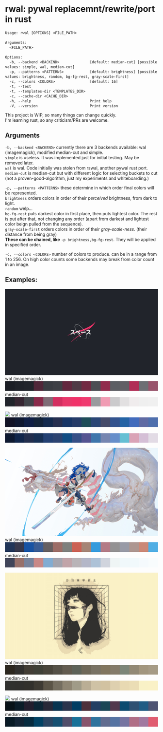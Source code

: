 # rwal: pywal replacemnt/rewrite/port in rust

```
Usage: rwal [OPTIONS] <FILE_PATH>

Arguments:
  <FILE_PATH>

Options:
  -b, --backend <BACKEND>              [default: median-cut] [possible values: simple, wal, median-cut]
  -p, --patterns <PATTERNS>            [default: brightness] [possible values: brightness, random, bg-fg-rest, gray-scale-first]
  -c, --colors <COLORS>                [default: 16]
  -t, --test
  -t, --templates-dir <TEMPLATES_DIR>
  -c, --cache-dir <CACHE_DIR>
  -h, --help                           Print help
  -V, --version                        Print version
```

This project is WIP, so many things can change quickly.  
I'm learning rust, so any criticism/PRs are welcome.

## Arguments

`-b, --backend <BACKEND>` currently there are 3 backends available: wal (imagemagick), modified median-cut and simple.  
`simple` is useless. It was implemented just for initial testing. May be removed later.  
`wal` is wal. Code initially was stolen from rswal, another pywal rust port.  
`median-cut` is median-cut but with different logic for selecting buckets to cut (not a proven-good-algorithm, just my experiments and whiteboarding.)

`-p, --patterns <PATTERNS>` these determine in which order final colors will be represented.  
`brightness` orders colors in order of their _perceived_ brightness, from dark to light.  
`random` welp...  
`bg-fg-rest` puts darkest color in first place, then puts lightest color. The rest is put after that, not changing any order (apart from darkest and lightest color beign pulled from the sequence).  
`gray-scale-first` orders colors in order of their _gray-scale-ness_. (their distance from being gray)  
**These can be chained, like** `-p brightness,bg-fg-rest`. They will be applied in specified order.

`-c, --colors <COLORS>` number of colors to produce. can be in a range from 1 to 256. On high color counts some backends may break from color count in an image.

## Examples:

![](./res/logo_nasa_japanese.png)
wal (imagemagick)
![](./res/wal_logo_nasa_japanese.png)
median-cut
![](./res/mediancut_logo_nasa_japanese.png)

![](./res/anime_city_futuristic.png)
wal (imagemagick)
![](./res/wal_anime_city_futuristic.png)
median-cut
![](./res/mediancut_anime_city_futuristic.png)

![](./res/anime_dragon_man_light.jpg)
wal (imagemagick)
![](./res/wal_anime_dragon_man_light.jpg)
median-cut
![](./res/mediancut_anime_dragon_man_light.jpg)

![](./res/cyber-girl-light.png)
wal (imagemagick)
![](./res/wal_cyber-girl-light.png)
median-cut
![](./res/mediancut_cyber-girl-light.png)

![](./res/lake_sunset_landscape.png)
wal (imagemagick)
![](./res/wal_lake_sunset_landscape.png)
median-cut
![](./res/mediancut_lake_sunset_landscape.png)
